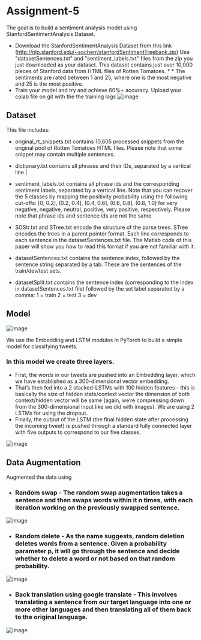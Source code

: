 # Assignment-5 
The goal is to build a sentiment analysis model using StanfordSentimentAnalysis Dataset.

* Download the StanfordSentimentAnalysis Dataset from this link (http://nlp.stanford.edu/~socherr/stanfordSentimentTreebank.zip) Use "datasetSentences.txt" and "sentiment_labels.txt" files from the zip you just downloaded as your dataset. This dataset contains just over 10,000 pieces of Stanford data from HTML files of Rotten Tomatoes. * * The sentiments are rated between 1 and 25, where one is the most negative and 25 is the most positive.
* Train your model and try and achieve 60%+ accuracy. Upload your colab file on git with the the training logs
![image](https://user-images.githubusercontent.com/10822997/120690224-91939580-c4c2-11eb-9614-02bb4b35e03b.png)

## Dataset
This file includes:

* original_rt_snippets.txt contains 10,605 processed snippets from the original pool of Rotten Tomatoes HTML files. Please note that some snippet may contain multiple sentences.
* dictionary.txt contains all phrases and their IDs, separated by a vertical line |
* sentiment_labels.txt contains all phrase ids and the corresponding sentiment labels, separated by a vertical line. Note that you can recover the 5 classes by mapping the positivity probability using the following cut-offs: [0, 0.2], (0.2, 0.4], (0.4, 0.6], (0.6, 0.8], (0.8, 1.0] for very negative, negative, neutral, positive, very positive, respectively. Please note that phrase ids and sentence ids are not the same.
* SOStr.txt and STree.txt encode the structure of the parse trees. STree encodes the trees in a parent pointer format. Each line corresponds to each sentence in the datasetSentences.txt file. The Matlab code of this paper will show you how to read this format if you are not familiar with it.

* datasetSentences.txt contains the sentence index, followed by the sentence string separated by a tab. These are the sentences of the train/dev/test sets.

* datasetSplit.txt contains the sentence index (corresponding to the index in datasetSentences.txt file) followed by the set label separated by a comma: 1 = train 2 = test 3 = dev

## Model
![image](https://user-images.githubusercontent.com/10822997/120690618-154d8200-c4c3-11eb-87d1-bfb9dbf5961b.png)

We use the Embedding and LSTM modules in PyTorch to build a simple model for classifying tweets.

### In this model we create three layers.

* First, the words in our tweets are pushed into an Embedding layer, which we have established as a 300-dimensional vector embedding.
* That’s then fed into a 2 stacked-LSTMs with 100 hidden features - this is basically the size of hidden state/context vector the dimension of both context/hidden vector will be same (again, we’re compressing down from the 300-dimensional input like we did with images). We are using 2 LSTMs for using the dropout.
* Finally, the output of the LSTM (the final hidden state after processing the incoming tweet) is pushed through a standard fully connected layer with five outputs to correspond to our five classes.

![image](https://user-images.githubusercontent.com/10822997/120692709-c3f2c200-c4c5-11eb-93e6-ce9a47eff8f5.png)


## Data Augmentation

Augmented the data using

* ### Random swap - The random swap augmentation takes a sentence and then swaps words within it n times, with each iteration working on the previously swapped sentence.
![image](https://user-images.githubusercontent.com/10822997/120690845-5a71b400-c4c3-11eb-85a4-8968c9d734c1.png)

* ### Random delete - As the name suggests, random deletion deletes words from a sentence. Given a probability parameter p, it will go through the sentence and decide whether to delete a word or not based on that random probability.

![image](https://user-images.githubusercontent.com/10822997/120690981-82f9ae00-c4c3-11eb-93b0-ab6ff298be2a.png)

* ### Back translation using google translate - This involves translating a sentence from our target language into one or more other languages and then translating all of them back to the original language.
![image](https://user-images.githubusercontent.com/10822997/120691063-a02e7c80-c4c3-11eb-847c-3243aaa58f5b.png)
